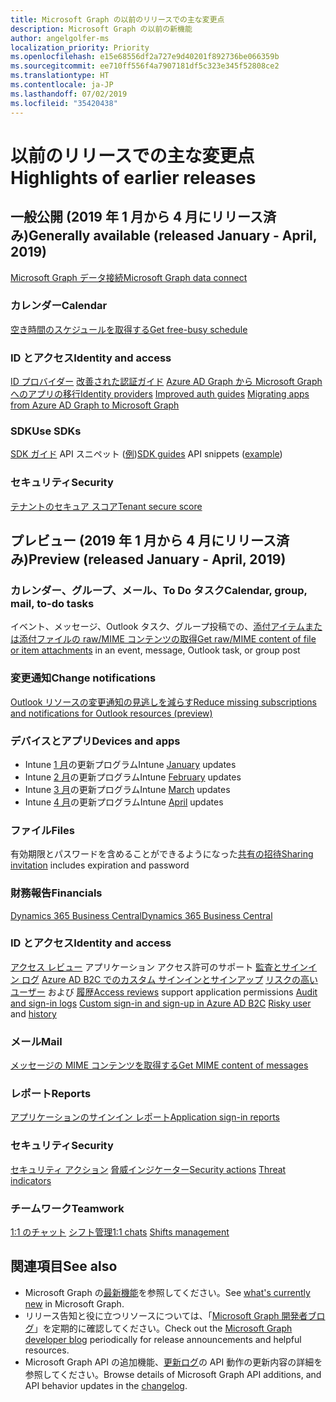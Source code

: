 ```yaml
---
title: Microsoft Graph の以前のリリースでの主な変更点
description: Microsoft Graph の以前の新機能
author: angelgolfer-ms
localization_priority: Priority
ms.openlocfilehash: e15e68556df2a727e9d40201f892736be066359b
ms.sourcegitcommit: ee710ff556f4a7907181df5c323e345f52808ce2
ms.translationtype: HT
ms.contentlocale: ja-JP
ms.lasthandoff: 07/02/2019
ms.locfileid: "35420438"
---
```

# <a name="highlights-of-earlier-releases"></a><span data-ttu-id="90796-103">以前のリリースでの主な変更点</span><span class="sxs-lookup"><span data-stu-id="90796-103">Highlights of earlier releases</span></span>

## <a name="generally-available-released-january---april-2019"></a><span data-ttu-id="90796-104">一般公開 (2019 年 1 月から 4 月にリリース済み)</span><span class="sxs-lookup"><span data-stu-id="90796-104">Generally available (released January - April, 2019)</span></span>

[<span data-ttu-id="90796-105">Microsoft Graph データ接続</span><span class="sxs-lookup"><span data-stu-id="90796-105">Microsoft Graph data connect</span></span>](data-connect-concept-overview.md)

### <a name="calendar"></a><span data-ttu-id="90796-106">カレンダー</span><span class="sxs-lookup"><span data-stu-id="90796-106">Calendar</span></span>
[<span data-ttu-id="90796-107">空き時間のスケジュールを取得する</span><span class="sxs-lookup"><span data-stu-id="90796-107">Get free-busy schedule</span></span>](outlook-get-free-busy-schedule.md)

### <a name="identity-and-access"></a><span data-ttu-id="90796-108">ID とアクセス</span><span class="sxs-lookup"><span data-stu-id="90796-108">Identity and access</span></span>
<span data-ttu-id="90796-109">[ID プロバイダー](/graph/api/resources/identityprovider?view=graph-rest-1.0)
[改善された認証ガイド](/graph/auth)
[Azure AD Graph から Microsoft Graph へのアプリの移行](migrate-azure-ad-graph-overview.md)</span><span class="sxs-lookup"><span data-stu-id="90796-109">[Identity providers](/graph/api/resources/identityprovider?view=graph-rest-1.0)
[Improved auth guides](/graph/auth)
[Migrating apps from Azure AD Graph to Microsoft Graph](migrate-azure-ad-graph-overview.md)</span></span>

### <a name="sdks"></a><span data-ttu-id="90796-110">SDK</span><span class="sxs-lookup"><span data-stu-id="90796-110">Use SDKs</span></span>
<span data-ttu-id="90796-111">[SDK ガイド](/sdks/sdks-overview.md) API スニペット ([例](/graph/api/user-get?view=graph-rest-1.0&tabs=cs#sdk-sample-code))</span><span class="sxs-lookup"><span data-stu-id="90796-111">[SDK guides](/sdks/sdks-overview.md) API snippets ([example](/graph/api/user-get?view=graph-rest-1.0&tabs=cs#sdk-sample-code))</span></span>

### <a name="security"></a><span data-ttu-id="90796-112">セキュリティ</span><span class="sxs-lookup"><span data-stu-id="90796-112">Security</span></span>
[<span data-ttu-id="90796-113">テナントのセキュア スコア</span><span class="sxs-lookup"><span data-stu-id="90796-113">Tenant secure score</span></span>](/graph/api/resources/securescore?view=graph-rest-1.0)

## <a name="preview-released-january---april-2019"></a><span data-ttu-id="90796-114">プレビュー (2019 年 1 月から 4 月にリリース済み)</span><span class="sxs-lookup"><span data-stu-id="90796-114">Preview (released January - April, 2019)</span></span>

### <a name="calendar-group-mail-to-do-tasks"></a><span data-ttu-id="90796-115">カレンダー、グループ、メール、To Do タスク</span><span class="sxs-lookup"><span data-stu-id="90796-115">Calendar, group, mail, to-do tasks</span></span>
<span data-ttu-id="90796-116">イベント、メッセージ、Outlook タスク、グループ投稿での、[添付アイテムまたは添付ファイルの raw/MIME コンテンツの取得](/graph/api/attachment-get?view=graph-rest-beta#get-the-raw-contents-of-a-file-or-item-attachment)</span><span class="sxs-lookup"><span data-stu-id="90796-116">[Get raw/MIME content of file or item attachments](/graph/api/attachment-get?view=graph-rest-beta#get-the-raw-contents-of-a-file-or-item-attachment) in an event, message, Outlook task, or group post</span></span>

### <a name="change-notifications"></a><span data-ttu-id="90796-117">変更通知</span><span class="sxs-lookup"><span data-stu-id="90796-117">Change notifications</span></span>
[<span data-ttu-id="90796-118">Outlook リソースの変更通知の見逃しを減らす</span><span class="sxs-lookup"><span data-stu-id="90796-118">Reduce missing subscriptions and notifications for Outlook resources (preview)</span></span>](webhooks-outlook-authz.md)

### <a name="devices-and-apps"></a><span data-ttu-id="90796-119">デバイスとアプリ</span><span class="sxs-lookup"><span data-stu-id="90796-119">Devices and apps</span></span>
- <span data-ttu-id="90796-120">Intune [1 月](changelog.md#january-2019)の更新プログラム</span><span class="sxs-lookup"><span data-stu-id="90796-120">Intune [January](changelog.md#january-2019) updates</span></span> 
- <span data-ttu-id="90796-121">Intune [2 月](changelog.md#february-2019)の更新プログラム</span><span class="sxs-lookup"><span data-stu-id="90796-121">Intune [February](changelog.md#february-2019) updates</span></span>
- <span data-ttu-id="90796-122">Intune [3 月](changelog.md#march-2019)の更新プログラム</span><span class="sxs-lookup"><span data-stu-id="90796-122">Intune [March](changelog.md#march-2019) updates</span></span>
- <span data-ttu-id="90796-123">Intune [4 月](changelog.md#april-2019)の更新プログラム</span><span class="sxs-lookup"><span data-stu-id="90796-123">Intune [April](changelog.md#april-2019) updates</span></span>

### <a name="files"></a><span data-ttu-id="90796-124">ファイル</span><span class="sxs-lookup"><span data-stu-id="90796-124">Files</span></span>
<span data-ttu-id="90796-125">有効期限とパスワードを含めることができるようになった[共有の招待](/graph/api/driveitem-invite?view=graph-rest-beta)</span><span class="sxs-lookup"><span data-stu-id="90796-125">[Sharing invitation](/graph/api/driveitem-invite?view=graph-rest-beta) includes expiration and password</span></span>

### <a name="financials"></a><span data-ttu-id="90796-126">財務報告</span><span class="sxs-lookup"><span data-stu-id="90796-126">Financials</span></span>
[<span data-ttu-id="90796-127">Dynamics 365 Business Central</span><span class="sxs-lookup"><span data-stu-id="90796-127">Dynamics 365 Business Central</span></span>](dynamics-business-central-concept-overview.md)

### <a name="identity-and-access"></a><span data-ttu-id="90796-128">ID とアクセス</span><span class="sxs-lookup"><span data-stu-id="90796-128">Identity and access</span></span>
<span data-ttu-id="90796-129">[アクセス レビュー](/graph/api/resources/accessreviews-root?view=graph-rest-beta) アプリケーション アクセス許可のサポート [監査とサインイン ログ](/graph/api/resources/azure-ad-auditlog-overview?view=graph-rest-beta)
[Azure AD B2C でのカスタム サインインとサインアップ](/graph/api/resources/trustframeworkpolicy?view=graph-rest-beta)
[リスクの高いユーザー](/graph/api/resources/riskyuser?view=graph-rest-beta) および [履歴](/graph/api/resources/riskyuserhistoryitem?view=graph-rest-beta)</span><span class="sxs-lookup"><span data-stu-id="90796-129">[Access reviews](/graph/api/resources/accessreviews-root?view=graph-rest-beta) support application permissions [Audit and sign-in logs](/graph/api/resources/azure-ad-auditlog-overview?view=graph-rest-beta)
[Custom sign-in and sign-up in Azure AD B2C](/graph/api/resources/trustframeworkpolicy?view=graph-rest-beta)
[Risky user](/graph/api/resources/riskyuser?view=graph-rest-beta) and [history](/graph/api/resources/riskyuserhistoryitem?view=graph-rest-beta)</span></span>

### <a name="mail"></a><span data-ttu-id="90796-130">メール</span><span class="sxs-lookup"><span data-stu-id="90796-130">Mail</span></span>
[<span data-ttu-id="90796-131">メッセージの MIME コンテンツを取得する</span><span class="sxs-lookup"><span data-stu-id="90796-131">Get MIME content of messages</span></span>](outlook-get-mime-message.md)

### <a name="reports"></a><span data-ttu-id="90796-132">レポート</span><span class="sxs-lookup"><span data-stu-id="90796-132">Reports</span></span>
[<span data-ttu-id="90796-133">アプリケーションのサインイン レポート</span><span class="sxs-lookup"><span data-stu-id="90796-133">Application sign-in reports</span></span>](/graph/api/resources/applicationsigninsummary?view=graph-rest-beta)

### <a name="security"></a><span data-ttu-id="90796-134">セキュリティ</span><span class="sxs-lookup"><span data-stu-id="90796-134">Security</span></span>
<span data-ttu-id="90796-135">[セキュリティ アクション](/graph/api/resources/securityaction?view=graph-rest-beta)
[脅威インジケーター](/graph/api/resources/tiindicator?view=graph-rest-beta)</span><span class="sxs-lookup"><span data-stu-id="90796-135">[Security actions](/graph/api/resources/securityaction?view=graph-rest-beta)
[Threat indicators](/graph/api/resources/tiindicator?view=graph-rest-beta)</span></span>

### <a name="teamwork"></a><span data-ttu-id="90796-136">チームワーク</span><span class="sxs-lookup"><span data-stu-id="90796-136">Teamwork</span></span>
<span data-ttu-id="90796-137">[1:1 のチャット](/graph/api/resources/chat?view=graph-rest-beta)
[シフト管理](/graph/api/resources/shift?view=graph-rest-beta)</span><span class="sxs-lookup"><span data-stu-id="90796-137">[1:1 chats](/graph/api/resources/chat?view=graph-rest-beta)
[Shifts management](/graph/api/resources/shift?view=graph-rest-beta)</span></span>

## <a name="see-also"></a><span data-ttu-id="90796-138">関連項目</span><span class="sxs-lookup"><span data-stu-id="90796-138">See also</span></span>
- <span data-ttu-id="90796-139">Microsoft Graph の[最新機能](whats-new-overview.md)を参照してください。</span><span class="sxs-lookup"><span data-stu-id="90796-139">See [what's currently new](whats-new-overview.md) in Microsoft Graph.</span></span>
- <span data-ttu-id="90796-140">リリース告知と役に立つリソースについては、「[Microsoft Graph 開発者ブログ](https://developer.microsoft.com/en-us/graph/blogs/)」を定期的に確認してください。</span><span class="sxs-lookup"><span data-stu-id="90796-140">Check out the [Microsoft Graph developer blog](https://developer.microsoft.com/en-us/graph/blogs/) periodically for release announcements and helpful resources.</span></span>
- <span data-ttu-id="90796-141">Microsoft Graph API の追加機能、[更新ログ](changelog.md)の API 動作の更新内容の詳細を参照してください。</span><span class="sxs-lookup"><span data-stu-id="90796-141">Browse details of Microsoft Graph API additions, and API behavior updates in the [changelog](changelog.md).</span></span>